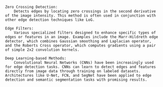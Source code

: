  
    Zero Crossing Detection:
        Detects edges by locating zero crossings in the second derivative of the image intensity. This method is often used in conjunction with other edge detection techniques like LoG.

    Edge Filters:
        Various specialized filters designed to enhance specific types of edges or features in an image. Examples include the Marr-Hildreth edge detector, which combines Gaussian smoothing and Laplacian operator, and the Roberts Cross operator, which computes gradients using a pair of simple 2x2 convolution kernels.

    Deep Learning-based Methods:
        Convolutional Neural Networks (CNNs) have been increasingly used for edge detection tasks. CNNs can learn to detect edges and features directly from image data through training on labeled datasets. Architectures like U-Net, FCN, and SegNet have been applied to edge detection and semantic segmentation tasks with promising results.
